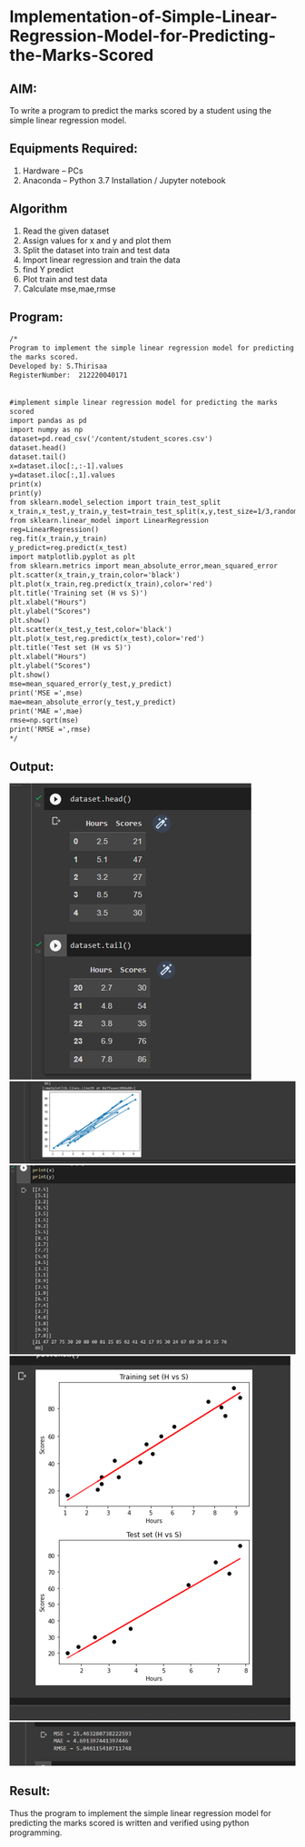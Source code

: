 # Implementation-of-Simple-Linear-Regression-Model-for-Predicting-the-Marks-Scored

## AIM:
To write a program to predict the marks scored by a student using the simple linear regression model.

## Equipments Required:
1. Hardware – PCs
2. Anaconda – Python 3.7 Installation / Jupyter notebook

## Algorithm
1. Read the given dataset
2. Assign values for x and y and plot them
3. Split the dataset into train and test data
4. Import linear regression and train the data
5. find Y predict
6. Plot train and test data
7. Calculate mse,mae,rmse

## Program:
```
/*
Program to implement the simple linear regression model for predicting the marks scored.
Developed by: S.Thirisaa
RegisterNumber:  212220040171


#implement simple linear regression model for predicting the marks scored
import pandas as pd
import numpy as np
dataset=pd.read_csv('/content/student_scores.csv')
dataset.head()
dataset.tail()
x=dataset.iloc[:,:-1].values
y=dataset.iloc[:,1].values
print(x)
print(y)
from sklearn.model_selection import train_test_split
x_train,x_test,y_train,y_test=train_test_split(x,y,test_size=1/3,random_state=0)
from sklearn.linear_model import LinearRegression
reg=LinearRegression()
reg.fit(x_train,y_train)
y_predict=reg.predict(x_test)
import matplotlib.pyplot as plt
from sklearn.metrics import mean_absolute_error,mean_squared_error
plt.scatter(x_train,y_train,color='black')
plt.plot(x_train,reg.predict(x_train),color='red')
plt.title('Training set (H vs S)')
plt.xlabel("Hours")
plt.ylabel("Scores")
plt.show()
plt.scatter(x_test,y_test,color='black')
plt.plot(x_test,reg.predict(x_test),color='red')
plt.title('Test set (H vs S)')
plt.xlabel("Hours")
plt.ylabel("Scores")
plt.show()
mse=mean_squared_error(y_test,y_predict)
print('MSE =',mse)
mae=mean_absolute_error(y_test,y_predict)
print('MAE =',mae)
rmse=np.sqrt(mse)
print('RMSE =',rmse)
*/
```

## Output:
![head,tail](op_new3.png)
![scatter](op_new1.png)
![array](op_new2.png)
![metrics](exp_2_op2.png)
![Best_fit_line](exp_2_op1.png)


## Result:
Thus the program to implement the simple linear regression model for predicting the marks scored is written and verified using python programming.
